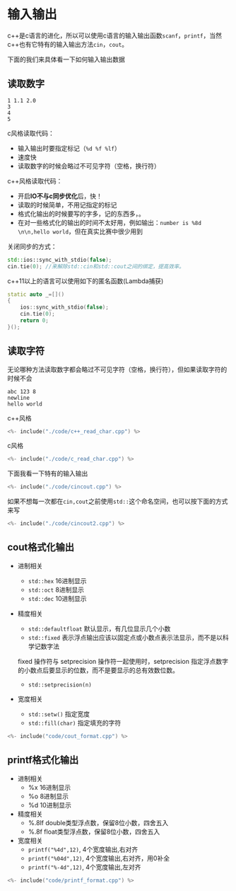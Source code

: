 # 输入输出

c++是c语言的进化，所以可以使用c语言的输入输出函数`scanf`，`printf`，当然c++也有它特有的输入输出方法`cin`，`cout`。

<!--因为我们学习的目的是为了信息竞赛，且经过笔者多年经验，我们具体需要学习的是`scanf`和`printf`,`cin,cout`只作了解就可以了。-->


下面的我们来具体看一下如何输入输出数据

## 读取数字

```plaintext
1 1.1 2.0
3
4
5
```

c风格读取代码：

 - 输入输出时要指定标记（`%d %f %lf`）
 - 速度快
 - 读取数字的时候会略过不可见字符（空格，换行符）

c++风格读取代码：

 - 开启**IO不与c同步优化**后，快！
 - 读取的时候简单，不用记指定的标记
 - 格式化输出的时候要写的字多，记的东西多，。
 - 在对一些格式化的输出的时间不太好用，例如输出：`number is %8d \n\n,hello world`，但在真实比赛中很少用到

关闭同步的方式：

```c++
std::ios::sync_with_stdio(false);
cin.tie(0); //来解除std::cin和std::cout之间的绑定，提高效率。
```

c++11以上的语言可以使用如下的匿名函数(Lambda捕获)

```c++
static auto _=[]()
{
    ios::sync_with_stdio(false);
    cin.tie(0);
    return 0;
}();
```


## 读取字符

无论哪种方法读取数字都会略过不可见字符（空格，换行符），但如果读取字符的时候不会

```plaintext
abc 123 8
newline
hello world
```


c++风格

```c++
<%- include("./code/c++_read_char.cpp") %>
```

c风格

```c++
<%- include("./code/c_read_char.cpp") %>
```

下面我看一下特有的输入输出

```c++
<%- include("./code/cincout.cpp") %>
```

如果不想每一次都在`cin,cout`之前使用`std::`这个命名空间，也可以按下面的方式来写

```c++
<%- include("./code/cincout2.cpp") %>
```

## cout格式化输出

 - 进制相关
    - `std::hex` 16进制显示
    - `std::oct` 8进制显示
    - `std::dec` 10进制显示
 - 精度相关
    - `std::defaultfloat` 默认显示，有几位显示几个小数
    - `std::fixed` 表示浮点输出应该以固定点或小数点表示法显示，而不是以科学记数字法

    fixed 操作符与 setprecision 操作符一起使用时，setprecision 指定浮点数字的小数点后要显示的位数，而不是要显示的总有效数位数。

    - `std::setprecision(n)`
 - 宽度相关
    - `std::setw()` 指定宽度
    - `std::fill(char)` 指定填充的字符

```c++
<%- include("code/cout_format.cpp") %>
```

## printf格式化输出

 - 进制相关
    - %x 16进制显示
    - %o 8进制显示
    - %d 10进制显示
 - 精度相关
    - %.8lf double类型浮点数，保留8位小数，四舍五入
    - %.8f  float类型浮点数，保留8位小数，四舍五入
 - 宽度相关
    - `printf("%4d",12)`, 4个宽度输出,右对齐
    - `printf("%04d",12)`, 4个宽度输出,右对齐，用0补全
    - `printf("%-4d",12)`, 4个宽度输出,左对齐

```c++
<%- include("code/printf_format.cpp") %>
```

